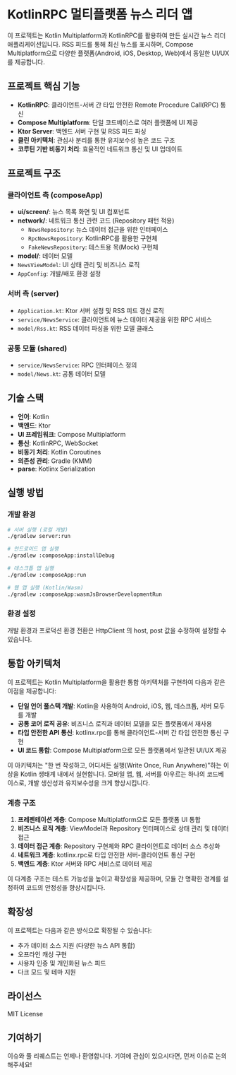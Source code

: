 # KotlinRPC 멀티플랫폼 뉴스 리더 앱

이 프로젝트는 Kotlin Multiplatform과 KotlinRPC를 활용하여 만든 실시간 뉴스 리더 애플리케이션입니다. RSS 피드를 통해 최신 뉴스를 표시하며, Compose Multiplatform으로 다양한 플랫폼(Android, iOS, Desktop, Web)에서 동일한 UI/UX를 제공합니다.

## 프로젝트 핵심 기능

- **KotlinRPC**: 클라이언트-서버 간 타입 안전한 Remote Procedure Call(RPC) 통신
- **Compose Multiplatform**: 단일 코드베이스로 여러 플랫폼에 UI 제공
- **Ktor Server**: 백엔드 서버 구현 및 RSS 피드 파싱
- **클린 아키텍처**: 관심사 분리를 통한 유지보수성 높은 코드 구조
- **코루틴 기반 비동기 처리**: 효율적인 네트워크 통신 및 UI 업데이트

## 프로젝트 구조

### 클라이언트 측 (composeApp)

- **ui/screen/**: 뉴스 목록 화면 및 UI 컴포넌트
- **network/**: 네트워크 통신 관련 코드 (Repository 패턴 적용)
  - `NewsRepository`: 뉴스 데이터 접근을 위한 인터페이스
  - `RpcNewsRepository`: KotlinRPC를 활용한 구현체
  - `FakeNewsRepository`: 테스트용 목(Mock) 구현체
- **model/**: 데이터 모델
- `NewsViewModel`: UI 상태 관리 및 비즈니스 로직
- `AppConfig`: 개발/배포 환경 설정

### 서버 측 (server)

- `Application.kt`: Ktor 서버 설정 및 RSS 피드 갱신 로직
- `service/NewsService`: 클라이언트에 뉴스 데이터 제공을 위한 RPC 서비스
- `model/Rss.kt`: RSS 데이터 파싱을 위한 모델 클래스

### 공통 모듈 (shared)

- `service/NewsService`: RPC 인터페이스 정의
- `model/News.kt`: 공통 데이터 모델

## 기술 스택

- **언어**: Kotlin
- **백엔드**: Ktor
- **UI 프레임워크**: Compose Multiplatform
- **통신**: KotlinRPC, WebSocket
- **비동기 처리**: Kotlin Coroutines
- **의존성 관리**: Gradle (KMM)
- **parse**: Kotlinx Serialization

## 실행 방법

### 개발 환경

```bash
# 서버 실행 (로컬 개발)
./gradlew server:run

# 안드로이드 앱 실행
./gradlew :composeApp:installDebug

# 데스크톱 앱 실행
./gradlew :composeApp:run

# 웹 앱 실행 (Kotlin/Wasm)
./gradlew :composeApp:wasmJsBrowserDevelopmentRun
```

### 환경 설정

개발 환경과 프로덕션 환경 전환은 HttpClient 의 host, post 값을 수정하여 설정할 수 있습니다.

## 통합 아키텍처

이 프로젝트는 Kotlin Multiplatform을 활용한 통합 아키텍처를 구현하여 다음과 같은 이점을 제공합니다:

- **단일 언어 풀스택 개발**: Kotlin을 사용하여 Android, iOS, 웹, 데스크톱, 서버 모두를 개발
- **공통 코어 로직 공유**: 비즈니스 로직과 데이터 모델을 모든 플랫폼에서 재사용
- **타입 안전한 API 통신**: kotlinx.rpc를 통해 클라이언트-서버 간 타입 안전한 통신 구현
- **UI 코드 통합**: Compose Multiplatform으로 모든 플랫폼에서 일관된 UI/UX 제공

이 아키텍처는 "한 번 작성하고, 어디서든 실행(Write Once, Run Anywhere)"하는 이상을 Kotlin 생태계 내에서 실현합니다. 모바일 앱, 웹, 서버를 아우르는 하나의 코드베이스로, 개발 생산성과 유지보수성을 크게 향상시킵니다.

### 계층 구조

1. **프레젠테이션 계층**: Compose Multiplatform으로 모든 플랫폼 UI 통합
2. **비즈니스 로직 계층**: ViewModel과 Repository 인터페이스로 상태 관리 및 데이터 접근
3. **데이터 접근 계층**: Repository 구현체와 RPC 클라이언트로 데이터 소스 추상화
4. **네트워크 계층**: kotlinx.rpc로 타입 안전한 서버-클라이언트 통신 구현
5. **백엔드 계층**: Ktor 서버와 RPC 서비스로 데이터 제공

이 다계층 구조는 테스트 가능성을 높이고 확장성을 제공하며, 모듈 간 명확한 경계를 설정하여 코드의 안정성을 향상시킵니다.

## 확장성

이 프로젝트는 다음과 같은 방식으로 확장될 수 있습니다:

- 추가 데이터 소스 지원 (다양한 뉴스 API 통합)
- 오프라인 캐싱 구현
- 사용자 인증 및 개인화된 뉴스 피드
- 다크 모드 및 테마 지원

## 라이선스

MIT License

## 기여하기

이슈와 풀 리퀘스트는 언제나 환영합니다. 기여에 관심이 있으시다면, 먼저 이슈로 논의해주세요!